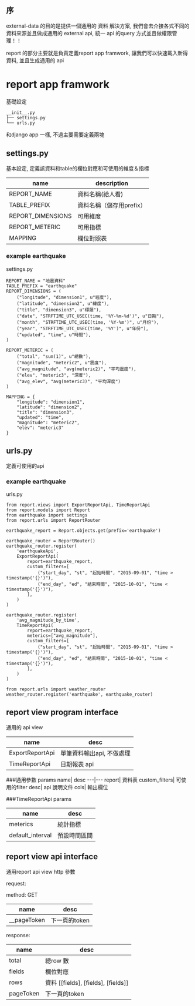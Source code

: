 序
---

external-data 的目的是提供一個通用的 資料 解決方案, 我們會去介接各式不同的資料來源並且做成通用的 external api,
統一 api 的query 方式並且做權限管理！！

report 的部分主要就是負責定義report app framwork, 讓我們可以快速載入新得資料, 並且生成通用的 api 

report app framwork
===

基礎設定

```
__init__.py
├── settings.py  
└── urls.py
```

和django app 一樣, 不過主要需要定義兩塊
## settings.py
基本設定, 定義該資料和table的欄位對應和可使用的維度＆指標

name| description
---|---
REPORT_NAME| 資料名稱(給人看)
TABLE_PREFIX| 資料名稱（儲存用prefix）
REPORT_DIMENSIONS| 可用維度
REPORT_METERIC| 可用指標
MAPPING| 欄位對照表

### example earthquake
settings.py
```
REPORT_NAME = "地震資料"
TABLE_PREFIX = "earthquake"
REPORT_DIMENSIONS = (
    ("longitude", "dimension1", u"經度"),
    ("latitude", "dimension2", u"緯度"),
    ("title", "dimension3", u"標題"),
    ("date", "STRFTIME_UTC_USEC(time, '%Y-%m-%d')", u"日期"),
    ("month", "STRFTIME_UTC_USEC(time, '%Y-%m')", u"月份"),
    ("year", "STRFTIME_UTC_USEC(time, '%Y')", u"年份"),
    ("updated", "time", u"時間"),
)

REPORT_METERIC = (
    ("total", "sum(1)", u"總數"),
    ("magnitude", "meteric2", u"震度"),
    ("avg_magnitude", "avg(meteric2)", "平均震度"),
    ("elev", "meteric3", "深度"),
    ("avg_elev", "avg(meteric3)", "平均深度")
)

MAPPING = {
    "longitude": "dimension1",
    "latitude": "dimension2",
    "title": "dimension3",
    "updated": "time",
    "magnitude": "meteric2",
    "elev": "meteric3"
}
```

## urls.py
定義可使用的api

### example earthquake
urls.py
``` 
from report.views import ExportReportApi, TimeReportApi
from report.models import Report
from earthquake import settings
from report.urls import ReportRouter

earthquake_report = Report.objects.get(prefix='earthquake')

earthquake_router = ReportRouter()
earthquake_router.register(
    'earthquakeApi',
    ExportReportApi(
        report=earthquake_report,
        custom_filters=[
            ("start_day", "st", "起始時間", "2015-09-01", "time > timestamp('{}')"),
            ("end_day", "ed", "結束時間", "2015-10-01", "time < timestamp('{}')"),
        ],
    )
)

earthquake_router.register(
    'avg_magnitude_by_time',
    TimeReportApi(
        report=earthquake_report,
        meterics=["avg_magnitude"],
        custom_filters=[
            ("start_day", "st", "起始時間", "2015-09-01", "time > timestamp('{}')"),
            ("end_day", "ed", "結束時間", "2015-10-01", "time < timestamp('{}')"),
        ],
    )
)

from report.urls import weather_router
weather_router.register('earthquake', earthquake_router)
```


## report view program interface
通用的 api view

name| desc
---|---
ExportReportApi| 單筆資料輸出api, 不做處理
TimeReportApi| 日期報表 api

###通用參數 params
name| desc
---|---
report| 資料表
custom_filters| 可使用的filter
desc| api 說明文件
cols| 輸出欄位


###TimeReportApi params

name| desc
---|---
meterics| 統計指標
default_interval| 預設時間區間


## report view api interface
通用report api view http 參數

request:

method: GET

name| desc
---|---
__pageToken| 下一頁的token

response:

name| desc
---|---
total| 總row 數
fields| 欄位對應
rows| 資料 [[fields], [fields], [fields]]
pageToken| 下一頁的token

